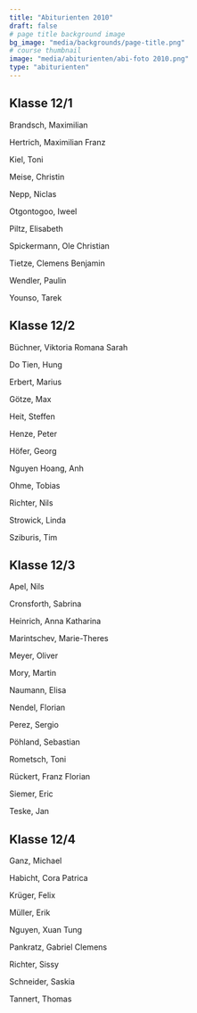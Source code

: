 ```yaml
---
title: "Abiturienten 2010"
draft: false
# page title background image
bg_image: "media/backgrounds/page-title.png"
# course thumbnail
image: "media/abiturienten/abi-foto 2010.png"
type: "abiturienten"
---
```


## Klasse 12/1

Brandsch, Maximilian

Hertrich, Maximilian Franz

Kiel, Toni

Meise, Christin

Nepp, Niclas

Otgontogoo, Iweel

Piltz, Elisabeth

Spickermann, Ole Christian

Tietze, Clemens Benjamin

Wendler, Paulin

Younso, Tarek

## Klasse 12/2

Büchner, Viktoria Romana Sarah

Do Tien, Hung

Erbert, Marius

Götze, Max

Heit, Steffen

Henze, Peter

Höfer, Georg

Nguyen Hoang, Anh

Ohme, Tobias

Richter, Nils

Strowick, Linda

Sziburis, Tim

## Klasse 12/3

Apel, Nils

Cronsforth, Sabrina

Heinrich, Anna Katharina

Marintschev, Marie-Theres

Meyer, Oliver

Mory, Martin

Naumann, Elisa

Nendel, Florian

Perez, Sergio

Pöhland, Sebastian

Rometsch, Toni

Rückert, Franz Florian

Siemer, Eric

Teske, Jan

## Klasse 12/4

Ganz, Michael

Habicht, Cora Patrica

Krüger, Felix

Müller, Erik

Nguyen, Xuan Tung

Pankratz, Gabriel Clemens

Richter, Sissy

Schneider, Saskia

Tannert, Thomas

